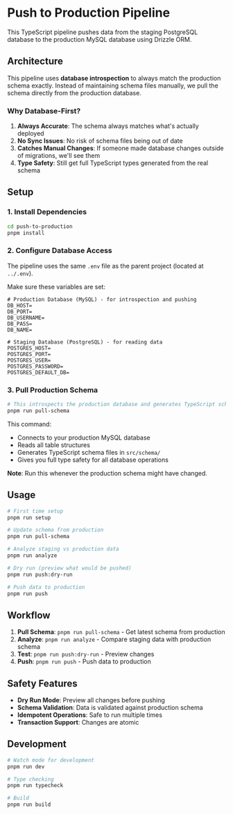 # Push to Production Pipeline

This TypeScript pipeline pushes data from the staging PostgreSQL database to the production MySQL database using Drizzle ORM.

## Architecture

This pipeline uses **database introspection** to always match the production schema exactly. Instead of maintaining schema files manually, we pull the schema directly from the production database.

### Why Database-First?

1. **Always Accurate**: The schema always matches what's actually deployed
2. **No Sync Issues**: No risk of schema files being out of date
3. **Catches Manual Changes**: If someone made database changes outside of migrations, we'll see them
4. **Type Safety**: Still get full TypeScript types generated from the real schema

## Setup

### 1. Install Dependencies

```bash
cd push-to-production
pnpm install
```

### 2. Configure Database Access

The pipeline uses the same `.env` file as the parent project (located at `../.env`).

Make sure these variables are set:
```env
# Production Database (MySQL) - for introspection and pushing
DB_HOST=
DB_PORT=
DB_USERNAME=
DB_PASS=
DB_NAME=

# Staging Database (PostgreSQL) - for reading data
POSTGRES_HOST=
POSTGRES_PORT=
POSTGRES_USER=
POSTGRES_PASSWORD=
POSTGRES_DEFAULT_DB=
```

### 3. Pull Production Schema

```bash
# This introspects the production database and generates TypeScript schema files
pnpm run pull-schema
```

This command:
- Connects to your production MySQL database
- Reads all table structures
- Generates TypeScript schema files in `src/schema/`
- Gives you full type safety for all database operations

**Note**: Run this whenever the production schema might have changed.

## Usage

```bash
# First time setup
pnpm run setup

# Update schema from production
pnpm run pull-schema

# Analyze staging vs production data
pnpm run analyze

# Dry run (preview what would be pushed)
pnpm run push:dry-run

# Push data to production
pnpm run push
```

## Workflow

1. **Pull Schema**: `pnpm run pull-schema` - Get latest schema from production
2. **Analyze**: `pnpm run analyze` - Compare staging data with production schema
3. **Test**: `pnpm run push:dry-run` - Preview changes
4. **Push**: `pnpm run push` - Push data to production

## Safety Features

- **Dry Run Mode**: Preview all changes before pushing
- **Schema Validation**: Data is validated against production schema
- **Idempotent Operations**: Safe to run multiple times
- **Transaction Support**: Changes are atomic

## Development

```bash
# Watch mode for development
pnpm run dev

# Type checking
pnpm run typecheck

# Build
pnpm run build
```